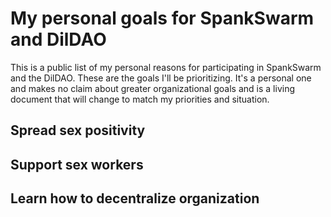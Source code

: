 # My personal goals for SpankSwarm and DilDAO

This is a public list of my personal reasons for participating in SpankSwarm and the DilDAO. These are the goals I'll be prioritizing. It's a personal one and makes no claim about greater organizational goals and is a living document that will change to match my priorities and situation.

## Spread sex positivity

## Support sex workers

## Learn how to decentralize organization
